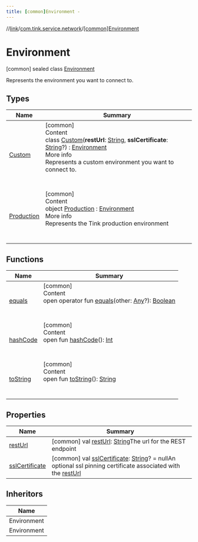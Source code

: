 ```yaml
---
title: [common]Environment -
---
```

//[link](../../index.md)/[com.tink.service.network](../index.md)/[[common]Environment](index.md)



# Environment  
 [common] sealed class [Environment](index.md)

Represents the environment you want to connect to.

   


## Types  
  
|  Name|  Summary| 
|---|---|
| <a name="com.tink.service.network/Environment.Custom///PointingToDeclaration/"></a>[Custom](-custom/index.md)| <a name="com.tink.service.network/Environment.Custom///PointingToDeclaration/"></a>[common]  <br>Content  <br>class [Custom](-custom/index.md)(**restUrl**: [String](https://kotlinlang.org/api/latest/jvm/stdlib/kotlin/-string/index.html), **sslCertificate**: [String](https://kotlinlang.org/api/latest/jvm/stdlib/kotlin/-string/index.html)?) : [Environment](index.md)  <br>More info  <br>Represents a custom environment you want to connect to.  <br><br><br>
| <a name="com.tink.service.network/Environment.Production///PointingToDeclaration/"></a>[Production](-production/index.md)| <a name="com.tink.service.network/Environment.Production///PointingToDeclaration/"></a>[common]  <br>Content  <br>object [Production](-production/index.md) : [Environment](index.md)  <br>More info  <br>Represents the Tink production environment  <br><br><br>


## Functions  
  
|  Name|  Summary| 
|---|---|
| <a name="kotlin/Any/equals/#kotlin.Any?/PointingToDeclaration/"></a>[equals](../../com.tink.service.user/[common]-user-profile-service-impl/index.md#%5Bkotlin%2FAny%2Fequals%2F%23kotlin.Any%3F%2FPointingToDeclaration%2F%5D%2FFunctions%2F1647702525)| <a name="kotlin/Any/equals/#kotlin.Any?/PointingToDeclaration/"></a>[common]  <br>Content  <br>open operator fun [equals](../../com.tink.service.user/[common]-user-profile-service-impl/index.md#%5Bkotlin%2FAny%2Fequals%2F%23kotlin.Any%3F%2FPointingToDeclaration%2F%5D%2FFunctions%2F1647702525)(other: [Any](https://kotlinlang.org/api/latest/jvm/stdlib/kotlin/-any/index.html)?): [Boolean](https://kotlinlang.org/api/latest/jvm/stdlib/kotlin/-boolean/index.html)  <br><br><br>
| <a name="kotlin/Any/hashCode/#/PointingToDeclaration/"></a>[hashCode](../../com.tink.service.user/[common]-user-profile-service-impl/index.md#%5Bkotlin%2FAny%2FhashCode%2F%23%2FPointingToDeclaration%2F%5D%2FFunctions%2F1647702525)| <a name="kotlin/Any/hashCode/#/PointingToDeclaration/"></a>[common]  <br>Content  <br>open fun [hashCode](../../com.tink.service.user/[common]-user-profile-service-impl/index.md#%5Bkotlin%2FAny%2FhashCode%2F%23%2FPointingToDeclaration%2F%5D%2FFunctions%2F1647702525)(): [Int](https://kotlinlang.org/api/latest/jvm/stdlib/kotlin/-int/index.html)  <br><br><br>
| <a name="kotlin/Any/toString/#/PointingToDeclaration/"></a>[toString](../../com.tink.service.user/[common]-user-profile-service-impl/index.md#%5Bkotlin%2FAny%2FtoString%2F%23%2FPointingToDeclaration%2F%5D%2FFunctions%2F1647702525)| <a name="kotlin/Any/toString/#/PointingToDeclaration/"></a>[common]  <br>Content  <br>open fun [toString](../../com.tink.service.user/[common]-user-profile-service-impl/index.md#%5Bkotlin%2FAny%2FtoString%2F%23%2FPointingToDeclaration%2F%5D%2FFunctions%2F1647702525)(): [String](https://kotlinlang.org/api/latest/jvm/stdlib/kotlin/-string/index.html)  <br><br><br>


## Properties  
  
|  Name|  Summary| 
|---|---|
| <a name="com.tink.service.network/Environment/restUrl/#/PointingToDeclaration/"></a>[restUrl](rest-url.md)| <a name="com.tink.service.network/Environment/restUrl/#/PointingToDeclaration/"></a> [common] val [restUrl](rest-url.md): [String](https://kotlinlang.org/api/latest/jvm/stdlib/kotlin/-string/index.html)The url for the REST endpoint   <br>
| <a name="com.tink.service.network/Environment/sslCertificate/#/PointingToDeclaration/"></a>[sslCertificate](ssl-certificate.md)| <a name="com.tink.service.network/Environment/sslCertificate/#/PointingToDeclaration/"></a> [common] val [sslCertificate](ssl-certificate.md): [String](https://kotlinlang.org/api/latest/jvm/stdlib/kotlin/-string/index.html)? = nullAn optional ssl pinning certificate associated with the [restUrl](rest-url.md)   <br>


## Inheritors  
  
|  Name| 
|---|
| <a name="com.tink.service.network/Environment.Production///PointingToDeclaration/"></a>Environment
| <a name="com.tink.service.network/Environment.Custom///PointingToDeclaration/"></a>Environment

